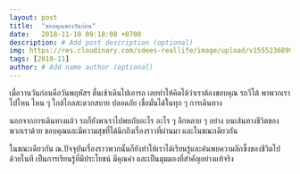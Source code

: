 ```yaml
---
layout: post
title:  "ขอบคุณของวันก่อน"
date:   2018-11-10 09:18:08 +0700
description: # Add post description (optional)
img: https://res.cloudinary.com/sdees-reallife/image/upload/v1555236899/SAM_0665.jpg # Add image post (optional)
tags: [2018-11]
author: # Add name author (optional)
---
```

เมื่อวานวันก่อนคือวันพฤหัสฯ ตื่นเช้าเดินไปเอารถ เลยทำให้คิดได้ว่าเราต้องขอบคุณ รถวีโต้ พาพวกเราไปไหน ไหน ๆ ใกล้ไกลสะดวกสบาย ปลอดภัย เชื่อมั่นได้ในทุก ๆ การเดินทาง

นอกจากการเดินทางแล้ว รถก็ยังพาเราไปพบกับอะไร อะไร ๆ อีกหลาย ๆ อย่าง บนเส้นทางชีวิตของพวกเราด้วย ขอบคุณและมีความสุขที่ได้นึกถึงเรื่องราวที่ผ่านมา และในขณะเดียวกัน

ในขณะเดียวกัน ณ.ปัจจุบันเรื่องราวพวกนั้นก็ยังทำให้เราได้เรียนรู้และค้นพบความลึกซึ้งของชีวิตไปด้วยในที เป็นการเรียนรู้ที่มีประโยชน์ มีคุณค่า และเป็นมุมมองที่สำคัญอย่างแท้จริง
